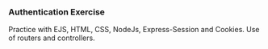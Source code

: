 ### Authentication Exercise

Practice with EJS, HTML, CSS, NodeJs, Express-Session and Cookies.
Use of routers and controllers.
